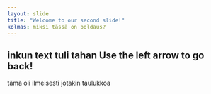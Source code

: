 ```yaml
---
layout: slide
title: "Welcome to our second slide!"
kolmas: miksi tässä on boldaus?
---
```

inkun text tuli tahan
Use the left arrow to go back!
---
tämä oli ilmeisesti jotakin taulukkoa
